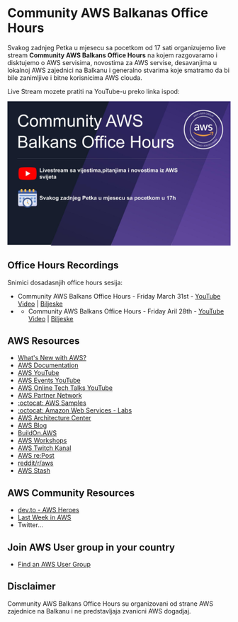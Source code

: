 # Community AWS Balkanas Office Hours

Svakog zadnjeg Petka u mjesecu sa pocetkom od 17 sati organizujemo live stream **Community AWS Balkans Office Hours** na kojem razgovaramo i disktujemo o AWS servisima, novostima za AWS servise, desavanjima u lokalnoj AWS zajednici na Balkanu i generalno stvarima koje smatramo da bi bile zanimljive i bitne korisnicima AWS clouda. 

Live Stream mozete pratiti na YouTube-u preko linka ispod:

[![Community AWS Balkans Office Hours - Friday March 31st](images/community-aws-balkans-office-houts-cover.jpg)](https://www.youtube.com/live/uM4KjqDc9gY?feature=share "Community AWS Balkans Office Hours - Friday March 31st")


## Office Hours Recordings  
Snimici dosadasnjih office hours sesija:
- Community AWS Balkans Office Hours - Friday March 31st - [YouTube Video](https://www.youtube.com/watch?v=uM4KjqDc9gY) | [Biljeske](31-03-2022.md)
- - Community AWS Balkans Office Hours - Friday Aril 28th - [YouTube Video]() | [Biljeske]()

## AWS Resources  
- [What's New with AWS?](https://aws.amazon.com/new/)
- [AWS Documentation](https://aws.amazon.com/documentation-overview/)
- [AWS YouTube](https://www.youtube.com/user/AmazonWebServices)
- [AWS Events YouTube](https://www.youtube.com/@AWSEventsChannel)
- [AWS Online Tech Talks YouTube](https://www.youtube.com/@AWSOnlineTechTalks)  
- [AWS Partner Network](https://www.youtube.com/@AWSPartnerNetwork)
- [:octocat: AWS Samples](https://github.com/aws-samples)  
- [:octocat: Amazon Web Services - Labs](https://github.com/awslabs)
- [AWS Architecture Center](https://aws.amazon.com/architecture)
- [AWS Blog](https://aws.amazon.com/blogs/)
- [BuildOn.AWS](https://www.buildon.aws/)
- [AWS Workshops](https://workshops.aws/)
- [AWS Twitch Kanal](https://www.twitch.tv/aws)  
- [AWS re:Post](https://repost.aws/)
- [reddit/r/aws](https://www.reddit.com/r/aws/)
- [AWS Stash](https://awsstash.com/)

## AWS Community Resources
- [dev.to - AWS Heroes](https://dev.to/aws-heroes)  
- [Last Week in AWS](https://ref.lastweekinaws.com/dfiinf)
- Twitter...
## Join AWS User group in your country

- [Find an AWS User Group](https://aws.amazon.com/developer/community/usergroups/?community-user-groups-cards.sort-by=item.additionalFields.ugName&community-user-groups-cards.sort-order=asc&awsf.location=*all&awsf.category=*all)
## Disclaimer 
Community AWS Balkans Office Hours su organizovani od strane AWS zajednice na Balkanu i ne predstavljaja zvanicni AWS dogadjaj. 
